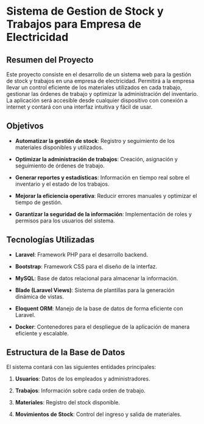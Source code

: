 Sistema de Gestion de Stock y Trabajos para Empresa de Electricidad
===================================================================

Resumen del Proyecto
--------------------

Este proyecto consiste en el desarrollo de un sistema web para la gestión de stock y trabajos en una empresa de electricidad. Permitirá a la empresa llevar un control eficiente de los materiales utilizados en cada trabajo, gestionar las órdenes de trabajo y optimizar la administración del inventario. La aplicación será accesible desde cualquier dispositivo con conexión a internet y contará con una interfaz intuitiva y fácil de usar.

Objetivos
---------

*   **Automatizar la gestión de stock**: Registro y seguimiento de los materiales disponibles y utilizados.
    
*   **Optimizar la administración de trabajos**: Creación, asignación y seguimiento de órdenes de trabajo.
    
*   **Generar reportes y estadísticas**: Información en tiempo real sobre el inventario y el estado de los trabajos.
    
*   **Mejorar la eficiencia operativa**: Reducir errores manuales y optimizar el tiempo de gestión.
    
*   **Garantizar la seguridad de la información**: Implementación de roles y permisos para los usuarios del sistema.
    

Tecnologías Utilizadas
----------------------

*   **Laravel**: Framework PHP para el desarrollo backend.
    
*   **Bootstrap**: Framework CSS para el diseño de la interfaz.
    
*   **MySQL**: Base de datos relacional para almacenar la información.
    
*   **Blade (Laravel Views)**: Sistema de plantillas para la generación dinámica de vistas.
    
*   **Eloquent ORM**: Manejo de la base de datos de forma eficiente con Laravel.

*   **Docker**: Contenedores para el despliegue de la aplicación de manera eficiente y escalable.
    

Estructura de la Base de Datos
------------------------------

El sistema contará con las siguientes entidades principales:

1.  **Usuarios**: Datos de los empleados y administradores.
    
2.  **Trabajos**: Información sobre cada orden de trabajo.
    
3.  **Materiales**: Registro del stock disponible.
    
4.  **Movimientos de Stock**: Control del ingreso y salida de materiales.

